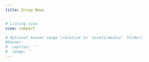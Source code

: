 ```yaml
---
title: Group News


# Listing view
view: compact

# Optional banner image (relative to `assets/media/` folder).
#banner:
#  caption: ''
#  image: ''
---
```

